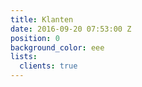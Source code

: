 ```yaml
---
title: Klanten
date: 2016-09-20 07:53:00 Z
position: 0
background_color: eee
lists:
  clients: true
---
```


